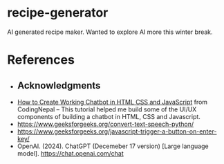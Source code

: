 # recipe-generator

AI generated recipe maker. Wanted to explore AI more this winter break.

# References
- ## Acknowledgments
- [How to Create Working Chatbot in HTML CSS and JavaScript](https://www.codingnepalweb.com/tutorials/how-to-create-a-responsive-navbar/) from CodingNepal – This tutorial helped me build some of the UI/UX components of building a chatbot in HTML, CSS and Javascript.
- https://www.geeksforgeeks.org/convert-text-speech-python/
- https://www.geeksforgeeks.org/javascript-trigger-a-button-on-enter-key/
- OpenAI. (2024). ChatGPT (Decemeber 17 version) [Large language model]. https://chat.openai.com/chat
